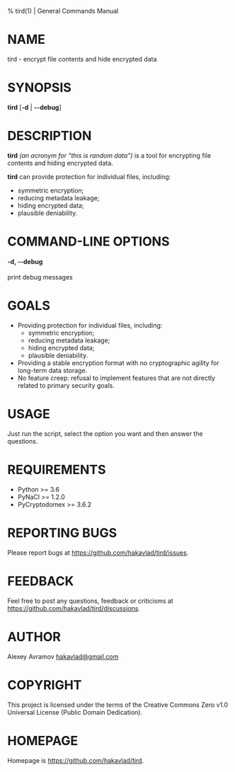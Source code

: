% tird(1) | General Commands Manual

# NAME

tird - encrypt file contents and hide encrypted data

# SYNOPSIS

**tird** \[**-d** | **--debug**\]

# DESCRIPTION

**tird** *(an acronym for "this is random data")* is a tool for encrypting file contents and hiding encrypted data.

**tird** can provide protection for individual files, including:

- symmetric encryption;
- reducing metadata leakage;
- hiding encrypted data;
- plausible deniability.

# COMMAND-LINE OPTIONS

#### -d, --debug

print debug messages

# GOALS

- Providing protection for individual files, including:
  - symmetric encryption;
  - reducing metadata leakage;
  - hiding encrypted data;
  - plausible deniability.
- Providing a stable encryption format with no cryptographic agility for long-term data storage.
- No feature creep: refusal to implement features that are not directly related to primary security goals.

# USAGE

Just run the script, select the option you want and then answer the questions.

# REQUIREMENTS

- Python >= 3.6
- PyNaCl >= 1.2.0
- PyCryptodomex >= 3.6.2

# REPORTING BUGS

Please report bugs at <https://github.com/hakavlad/tird/issues>.

# FEEDBACK

Feel free to post any questions, feedback or criticisms at <https://github.com/hakavlad/tird/discussions>.

# AUTHOR

Alexey Avramov <hakavlad@gmail.com>

# COPYRIGHT

This project is licensed under the terms of the Creative Commons Zero v1.0 Universal License (Public Domain Dedication).

# HOMEPAGE

Homepage is <https://github.com/hakavlad/tird>.
